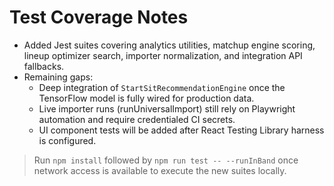 # Test Coverage Notes

- Added Jest suites covering analytics utilities, matchup engine scoring, lineup optimizer search, importer normalization, and integration API fallbacks.
- Remaining gaps:
  - Deep integration of `StartSitRecommendationEngine` once the TensorFlow model is fully wired for production data.
  - Live importer runs (runUniversalImport) still rely on Playwright automation and require credentialed CI secrets.
  - UI component tests will be added after React Testing Library harness is configured.

> Run `npm install` followed by `npm run test -- --runInBand` once network access is available to execute the new suites locally.
